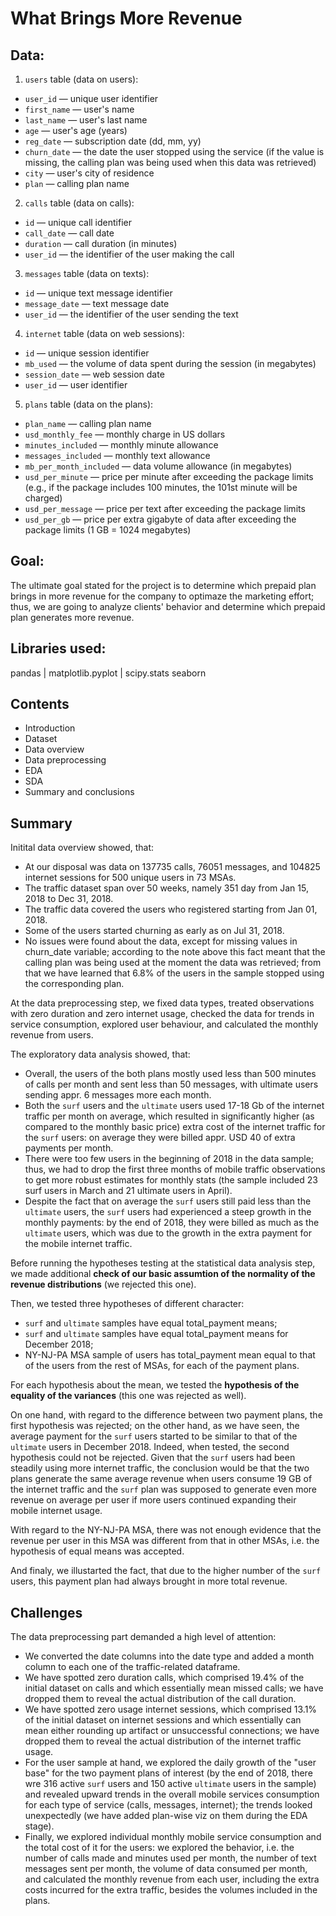 # What Brings More Revenue

## Data:

1. `users` table (data on users):

- `user_id` — unique user identifier
- `first_name` — user's name
- `last_name` — user's last name
- `age` — user's age (years)
- `reg_date` — subscription date (dd, mm, yy)
- `churn_date` — the date the user stopped using the service (if the value is missing, the calling plan was being used when this data was retrieved)
- `city` — user's city of residence
- `plan` — calling plan name

2. `calls` table (data on calls):

- `id` — unique call identifier
- `call_date` — call date
- `duration` — call duration (in minutes)
- `user_id` — the identifier of the user making the call

3. `messages` table (data on texts):

- `id` — unique text message identifier
- `message_date` — text message date
- `user_id` — the identifier of the user sending the text

4. `internet` table (data on web sessions):

- `id` — unique session identifier
- `mb_used` — the volume of data spent during the session (in megabytes)
- `session_date` — web session date
- `user_id` — user identifier

5. `plans` table (data on the plans):

- `plan_name` — calling plan name
- `usd_monthly_fee` — monthly charge in US dollars
- `minutes_included` — monthly minute allowance
- `messages_included` — monthly text allowance
- `mb_per_month_included` — data volume allowance (in megabytes)
- `usd_per_minute` — price per minute after exceeding the package limits (e.g., if the package includes 100 minutes, the 101st minute will be charged)
- `usd_per_message` — price per text after exceeding the package limits
- `usd_per_gb` — price per extra gigabyte of data after exceeding the package limits (1 GB = 1024 megabytes)

## Goal:

The ultimate goal stated for the project is to determine which prepaid plan brings in more revenue for the company to optimaze the marketing effort; thus, we are going to analyze clients' behavior and determine which prepaid plan generates more revenue.

## Libraries used:

pandas | 
matplotlib.pyplot |
scipy.stats
seaborn

## Contents

* Introduction
* Dataset
* Data overview
* Data preprocessing
* EDA
* SDA
* Summary and conclusions

## Summary

Initital data overview showed, that:

* At our disposal was data on 137735 calls, 76051 messages, and 104825 internet sessions for 500 unique users in 73 MSAs.
* The traffic dataset span over 50 weeks, namely 351 day from Jan 15, 2018 to Dec 31, 2018.
* The traffic data covered the users who registered starting from Jan 01, 2018.
* Some of the users started churning as early as on Jul 31, 2018.
* No issues were found about the data, except for missing values in churn_date variable; according to the note above this fact meant that the calling plan was being used at the moment the data was retrieved; from that we have learned that 6.8% of the users in the sample stopped using the corresponding plan.

At the data preprocessing step, we fixed data types, treated observations with zero duration and zero internet usage, checked the data for trends in service consumption, explored user behaviour, and calculated the monthly revenue from users.

The exploratory data analysis showed, that:

* Overall, the users of the both plans mostly used less than 500 minutes of calls per month and sent less than 50 messages, with ultimate users sending appr. 6 messages more each month.
* Both the `surf` users and the `ultimate` users used 17-18 Gb of the internet traffic per month on average, which resulted in significantly higher (as compared to the monthly basic price) extra cost of the internet traffic for the `surf` users: on average they were billed appr. USD 40 of extra payments per month.
* There were too few users in the beginning of 2018 in the data sample; thus, we had to drop the first three months of mobile traffic observations to get more robust estimates for monthly stats (the sample included 23 surf users in March and 21 ultimate users in April).
* Despite the fact that on average the `surf` users still paid less than the `ultimate` users, the `surf` users had experienced a steep growth in the monthly payments: by the end of 2018, they were billed as much as the `ultimate` users, which was due to the growth in the extra payment for the mobile internet traffic.

Before running the hypotheses testing at the statistical data analysis step, we made additional **check of our basic assumtion of the normality of the revenue distributions** (we rejected this one).

Then, we tested three hypotheses of different character:

* `surf` and `ultimate` samples have equal total_payment means;
* `surf` and `ultimate` samples have equal total_payment means for December 2018;
* NY-NJ-PA MSA sample of users has total_payment mean equal to that of the users from the rest of MSAs, for each of the payment plans.

For each hypothesis about the mean, we tested the **hypothesis of the equality of the variances** (this one was rejected as well).

On one hand, with regard to the difference between two payment plans, the first hypothesis was rejected; on the other hand, as we have seen, the average payment for the `surf` users started to be similar to that of the `ultimate` users in December 2018. Indeed, when tested, the second hypothesis could not be rejected. Given that the `surf` users had been steadily using more internet traffic, the conclusion would be that the two plans generate the same average revenue when users consume 19 GB of the internet traffic and the `surf` plan was supposed to generate even more revenue on average per user if more users continued expanding their mobile internet usage. 

With regard to the NY-NJ-PA MSA, there was not enough evidence that the revenue per user in this MSA was different from that in other MSAs, i.e. the hypothesis of equal means was accepted.

And finaly, we illustarted the fact, that due to the higher number of the `surf` users, this payment plan had always brought in more total revenue.

## Challenges

The data preprocessing part demanded a high level of attention:
* We converted the date columns into the date type and added a month column to each one of the traffic-related dataframe.
* We have spotted zero duration calls, which comprised 19.4% of the initial dataset on calls and which essentially mean missed calls; we have dropped them to reveal the actual distribution of the call duration.
* We have spotted zero usage internet sessions, which comprised 13.1% of the initial dataset on internet sessions and which essentially can mean either rounding up artifact or unsuccessful connections; we have dropped them to reveal the actual distribution of the internet traffic usage.
* For the user sample at hand, we explored the daily growth of the "user base" for the two payment plans of interest (by the end of 2018, there wre 316 active `surf` users and 150 active `ultimate` users in the sample) and revealed upward trends in the overall mobile services consumption for each type of service (calls, messages, internet); the trends looked unexpectedly (we have added plan-wise viz on them during the EDA stage).
* Finally, we explored individual monthly mobile service consumption and the total cost of it for the users: we explored the behavior, i.e. the number of calls made and minutes used per month, the number of text messages sent per month, the volume of data consumed per month, and calculated the monthly revenue from each user, including the extra costs incurred for the extra traffic, besides the volumes included in the plans.
